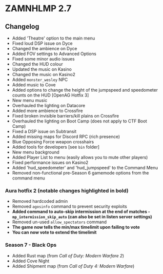# ZAMNHLMP 2.7
## Changelog
- Added 'Theatre' option to the main menu
- Fixed loud DSP issue on Dyce
- Changed the ambience on Dyce
- Added FOV settings to Advanced Options
- Fixed some minor audio issues
- Changed the HUD colour
- Updated the music on Kasino
- Changed the music on Kasino2
- Added `monster_wesley` NPC
- Added music to Cove
- Added options to change the height of the jumpspeed and speedometer counts on the HUD [OpenAG Hotfix 3]
- New menu music
- Overhauled the lighting on Datacore
- Added more ambience to Crossfire
- Fixed broken invisible barriers/kill plains on Crossfire
- Overhauled the lighting on Boot Camp (does not apply to CTF Boot Camp)
- Fixed a DSP issue on Subtransit
- Added missing maps for Discord RPC (rich presence)
- Blue Opposing Force weapon crosshairs
- Added tools for developers [see `bin` folder]
- New menu background
- Added Player List to menu (easily allows you to mute other players)
- Fixed performance issues on Kasino2
- Added 'hud_speedometer' and 'hud_jumpspeed' to the Command Menu
- Removed non-functional pre-Season 6 gamemode options from the command menu

### Aura hotfix 2 **(notable changes highlighted in bold)**
- Removed hardcoded admin
- Removed `agosinfo` command to prevent security exploits
- **Added command to auto-skip intermission at the end of matches - `mp_intermission_skip_auto` (can also be set in listen server settings)**
- Removed un-used `allow_spectators` command
- **The game now tells the min/max timelimit upon failing to vote**
- **You can now vote to extend the timelimit**

### Season 7 - Black Ops
- Added Rust map (from *Call of Duty: Modern Warfare 2*)
- Added Cove Night
- Added Shipment map (from *Call of Duty 4: Modern Warfare*)